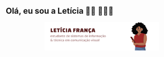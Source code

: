 ## Olá, eu sou a Letícia 👋🏾 👩🏾‍💻


<p align="center">
  <img src="banner.png" alt="Letícia França - Perfil" width="300px" />
</p>
